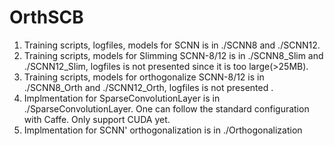 # OrthSCB
1. Training scripts, logfiles, models for SCNN is in ./SCNN8 and ./SCNN12.
2. Training scripts, models for Slimming SCNN-8/12 is in ./SCNN8_Slim and ./SCNN12_Slim, logfiles is not presented since it is too large(>25MB).
3. Training scripts, models for orthogonalize SCNN-8/12 is in ./SCNN8_Orth and ./SCNN12_Orth, logfiles is not presented .
4. Implmentation for SparseConvolutionLayer is in ./SparseConvolutionLayer. One can follow the standard configuration with Caffe. Only support CUDA yet.
5. Implmentation for SCNN' orthogonalization is in ./Orthogonalization
